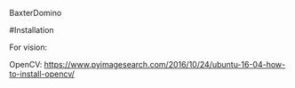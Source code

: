 BaxterDomino

#Installation

For vision:

OpenCV: https://www.pyimagesearch.com/2016/10/24/ubuntu-16-04-how-to-install-opencv/
